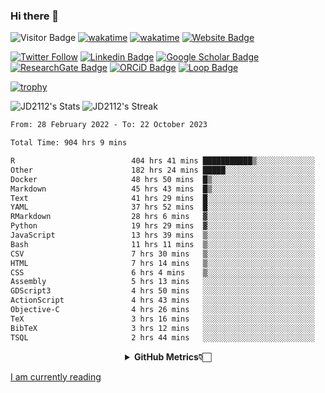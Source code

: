 ### Hi there 👋
![Visitor Badge](https://visitor-badge.laobi.icu/badge?page_id=JD2112.JD2112)
[![wakatime](https://github.com/JD2112/JD2112/actions/workflows/waka-readme.yml/badge.svg)](https://github.com/JD2112/JD2112/actions/workflows/waka-readme.yml)
[![wakatime](https://wakatime.com/badge/user/fe95275f-909a-4147-a45d-624981173898.svg)](https://wakatime.com/@fe95275f-909a-4147-a45d-624981173898)
[![Website Badge](https://img.shields.io/badge/website-informational?style=flat-square)](http://jyotirmoydas.netlify.app)

[![Twitter Follow](https://img.shields.io/twitter/follow/jyotirmoy21?style=social)](https://twitter.com/jyotirmoy21)
[![Linkedin Badge](https://img.shields.io/badge/-jyotirmoy-blue?style=plastic&logo=Linkedin&logoColor=white&link=https://www.linkedin.com/in/dasjyotirmoy/)](https://www.linkedin.com/in/dasjyotirmoy/)
[![Google Scholar Badge](https://img.shields.io/badge/-jyotirmoy-blue?style=plastic&logo=GoogleScholar&logoColor=white&link=https://scholar.google.se/citations?user=IMBYOv8AAAAJ&hl=en)](https://scholar.google.se/citations?user=IMBYOv8AAAAJ&hl=en)
[![ResearchGate Badge](https://img.shields.io/badge/-jyotirmoy-cyan?style=plastic&logo=ResearchGate&logoColor=white&link=https://www.researchgate.net/profile/Jyotirmoy-Das-3)](https://www.researchgate.net/profile/Jyotirmoy-Das-3)
[![ORCiD Badge](https://img.shields.io/badge/-jyotirmoy-green?style=plastic&logo=orcid&logoColor=white&link=https://orcid.org/0000-0002-5649-4658)](https://orcid.org/0000-0002-5649-4658)
[![Loop Badge](https://img.shields.io/badge/-jyotirmoy-orange?style=plastic&logo=Loop&logoColor=white&link=https://loop.frontiersin.org/people/1519976/overview)](https://loop.frontiersin.org/people/1519976/overview)

[![trophy](https://github-profile-trophy.vercel.app/?username=JD2112)](https://github.com/ryo-ma/github-profile-trophy)

<!--
**JD2112/JD2112** is a ✨ _special_ ✨ repository because its `README.md` (this file) appears on your GitHub profile.

Here are some ideas to get you started:

- 🔭 I’m currently working on ...
- 🌱 I’m currently learning ...
- 👯 I’m looking to collaborate on ...
- 🤔 I’m looking for help with ...
- 💬 Ask me about ...
- 📫 How to reach me: ...
- 😄 Pronouns: ...
- ⚡ Fun fact: ...
![JD2112's Top Languages](https://github-readme-stats.vercel.app/api/top-langs/?username=JD2112&theme=vue-dark&show_icons=true&hide_border=true&layout=compact)
-->
![JD2112's Stats](https://github-readme-stats.vercel.app/api?username=JD2112&theme=vue-dark&show_icons=true&hide_border=true&count_private=true)
![JD2112's Streak](https://github-readme-streak-stats.herokuapp.com/?user=JD2112&theme=vue-dark&hide_border=true)





<!--START_SECTION:waka-->

```txt
From: 28 February 2022 - To: 22 October 2023

Total Time: 904 hrs 9 mins

R                          404 hrs 41 mins ███████████▒░░░░░░░░░░░░░   44.76 %
Other                      182 hrs 24 mins █████░░░░░░░░░░░░░░░░░░░░   20.17 %
Docker                     48 hrs 50 mins  █▒░░░░░░░░░░░░░░░░░░░░░░░   05.40 %
Markdown                   45 hrs 43 mins  █▒░░░░░░░░░░░░░░░░░░░░░░░   05.06 %
Text                       41 hrs 29 mins  █░░░░░░░░░░░░░░░░░░░░░░░░   04.59 %
YAML                       37 hrs 52 mins  █░░░░░░░░░░░░░░░░░░░░░░░░   04.19 %
RMarkdown                  28 hrs 6 mins   ▓░░░░░░░░░░░░░░░░░░░░░░░░   03.11 %
Python                     19 hrs 29 mins  ▓░░░░░░░░░░░░░░░░░░░░░░░░   02.16 %
JavaScript                 13 hrs 39 mins  ▒░░░░░░░░░░░░░░░░░░░░░░░░   01.51 %
Bash                       11 hrs 11 mins  ▒░░░░░░░░░░░░░░░░░░░░░░░░   01.24 %
CSV                        7 hrs 30 mins   ▒░░░░░░░░░░░░░░░░░░░░░░░░   00.83 %
HTML                       7 hrs 14 mins   ▒░░░░░░░░░░░░░░░░░░░░░░░░   00.80 %
CSS                        6 hrs 4 mins    ▒░░░░░░░░░░░░░░░░░░░░░░░░   00.67 %
Assembly                   5 hrs 13 mins   ░░░░░░░░░░░░░░░░░░░░░░░░░   00.58 %
GDScript3                  4 hrs 50 mins   ░░░░░░░░░░░░░░░░░░░░░░░░░   00.54 %
ActionScript               4 hrs 43 mins   ░░░░░░░░░░░░░░░░░░░░░░░░░   00.52 %
Objective-C                4 hrs 26 mins   ░░░░░░░░░░░░░░░░░░░░░░░░░   00.49 %
TeX                        3 hrs 16 mins   ░░░░░░░░░░░░░░░░░░░░░░░░░   00.36 %
BibTeX                     3 hrs 12 mins   ░░░░░░░░░░░░░░░░░░░░░░░░░   00.35 %
TSQL                       2 hrs 44 mins   ░░░░░░░░░░░░░░░░░░░░░░░░░   00.30 %
```

<!--END_SECTION:waka-->

<div align="center">
    <details>
        <summary><b>GitHub Metrics👇🏻</b></summary>
    <br>
        
[Get Details](https://metrics.lecoq.io/insights/JD2112)
    </details>
</div>

<a target="_blank" href="https://www.goodreads.com/user/show/21242415-jyotirmoy-das">I am currently reading</a>


